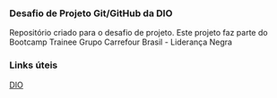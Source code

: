 ### Desafio de Projeto Git/GitHub da DIO ###

Repositório criado para o desafio de projeto.
Este projeto faz parte do Bootcamp Trainee Grupo Carrefour Brasil - Liderança Negra


### Links úteis ###

[DIO](https://web.dio.me/)
